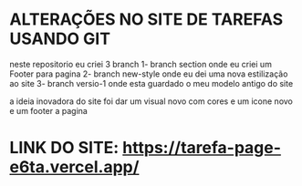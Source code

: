 # ALTERAÇÕES NO SITE DE TAREFAS USANDO GIT

neste repositorio eu criei 3 branch
1- branch section onde eu criei um Footer para pagina
2- branch new-style onde eu dei uma nova estilização ao site
3- branch versio-1 onde esta guardado o meu modelo antigo do site

a ideia inovadora do site foi dar um visual novo com cores e um icone novo
e um footer a pagina 

# LINK DO SITE: https://tarefa-page-e6ta.vercel.app/
